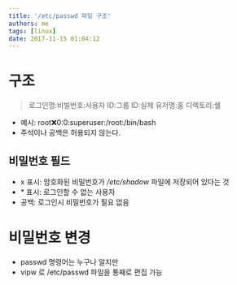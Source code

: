 ```yaml
---
title: '/etc/passwd 파일 구조'
authors: me
tags: [linux]
date: 2017-11-15 01:04:12
---
```


# 구조

> 로그인명:비빌번호:사용자 ID:그룹 ID:실제 유저명:홈 디렉토리:쉘

- 예시: root:x:0:0:superuser:/root:/bin/bash
- 주석이나 공백은 허용되지 않는다.

## 비밀번호 필드

- x 표시: 암호화된 비밀번호가 _/etc/shadow_ 파일에 저장되어 있다는 것
- \* 표시: 로그인할 수 없는 사용자
- 공백: 로그인시 비밀번호가 필요 없음

# 비밀번호 변경

- passwd 명령어는 누구나 알지만
- vipw 로 /etc/passwd 파일을 통째로 편집 가능
